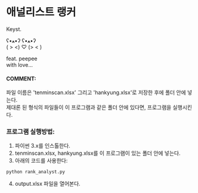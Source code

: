 # 애널리스트 랭커  

Keyst.  

 ʕ•ﻌ•ʔ     ʕ•ﻌ•ʔ  
( >  <) ♡ (>  < )  

feat. peepee  
with love...  

#### COMMENT:  
파일 이름은 'tenminscan.xlsx' 그리고 'hankyung.xlsx'로 저장한 후에 폴더 안에 넣는다.  
제대론 된 형식의 파일들이 이 프로그램과 같은 폴더 안에 있다면, 프로그램을 실행시킨다.  

### 프로그램 실행방법:  

1. 파이썬 3.x를 인스톨한다.  
2. tenminscan.xlsx, hankyung.xlsx를 이 프로그램이 있는 폴더 안에 넣는다.  
3. 아래의 코드를 사용한다:  
```
python rank_analyst.py
```
4. output.xlsx 파일을 열어본다.
